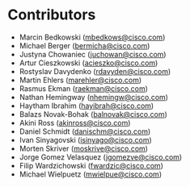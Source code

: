 # Contributors

- Marcin Bedkowski (mbedkows@cisco.com)
- Michael Berger (bermicha@cisco.com)
- Justyna Chowaniec (juchowan@cisco.com)
- Artur Cieszkowski (acieszko@cisco.com)
- Rostyslav Davydenko (rdavyden@cisco.com)
- Martin Ehlers (marehler@cisco.com)
- Rasmus Ekman (raekman@cisco.com)
- Nathan Hemingway (nhemingw@cisco.com)
- Haytham Ibrahim (hayibrah@cisco.com)
- Balazs Novak-Bohak (balnovak@cisco.com)
- Akini Ross (akinross@cisco.com)
- Daniel Schmidt (danischm@cisco.com)
- Ivan Sinyagovski (isinyago@cisco.com)
- Morten Skriver (moskrive@cisco.com)
- Jorge Gomez Velasquez (jgomezve@cisco.com)
- Filip Wardzichowski (fwardzic@cisco.com)
- Michael Wielpuetz (mwielpue@cisco.com)
